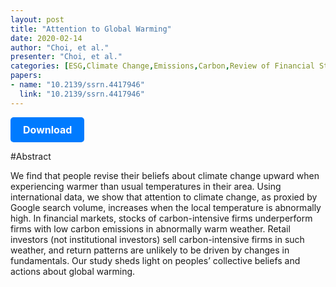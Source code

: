 ```yaml
---
layout: post
title: "Attention to Global Warming"
date: 2020-02-14
author: "Choi, et al."
presenter: "Choi, et al."
categories: [ESG,Climate Change,Emissions,Carbon,Review of Financial Studies]
papers:
- name: "10.2139/ssrn.4417946"
  link: "10.2139/ssrn.4417946"
---
```


<p>
  <a href='https://papers.ssrn.com/sol3/papers.cfm?abstract_id=3180045' class='button'>
    Download
  </a>
</p>

<style>
  .button {
    display: inline-block;
    padding: 10px 20px;
    background-color: #007bff;
    color: #fff;
    text-decoration: none;
    border-radius: 5px;
    font-size: 16px;
    font-weight: bold;
  }
</style>

#Abstract
<p>We find that people revise their beliefs about climate change upward when experiencing warmer than usual temperatures in their area. Using international data, we show that attention to climate change, as proxied by Google search volume, increases when the local temperature is abnormally high. In financial markets, stocks of carbon-intensive firms underperform firms with low carbon emissions in abnormally warm weather. Retail investors (not institutional investors) sell carbon-intensive firms in such weather, and return patterns are unlikely to be driven by changes in fundamentals. Our study sheds light on peoples’ collective beliefs and actions about global warming.</p>
